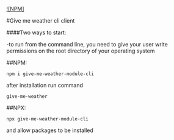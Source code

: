 [![NPM]](https://www.npmjs.com/package/give-me-weather-module-cli)

#Give me weather cli client

####Two ways to start: 

-to run from the command line, you need to give your user write permissions on the root directory of your operating system

##NPM:
```
npm i give-me-weather-module-cli
```

after installation 
run command 
```
give-me-weather
```

##NPX:
```
npx give-me-weather-module-cli
```
and allow packages to be installed
